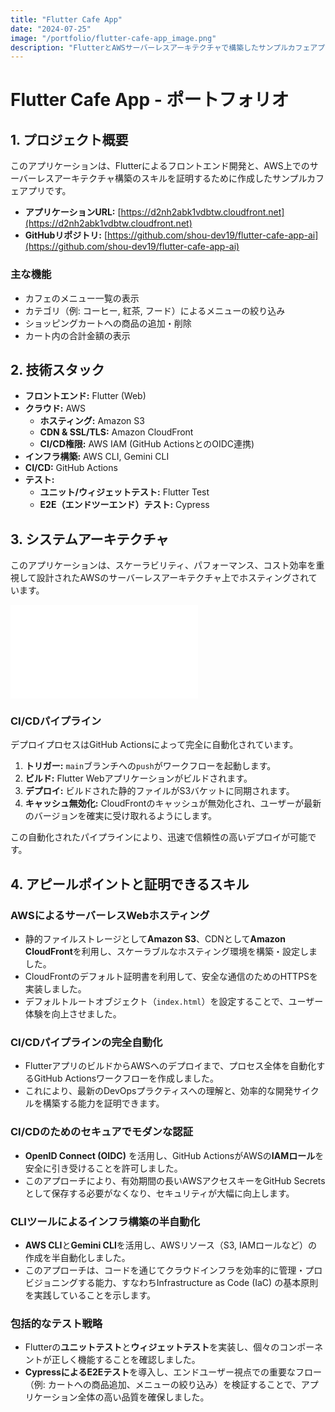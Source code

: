 ```yaml
---
title: "Flutter Cafe App"
date: "2024-07-25"
image: "/portfolio/flutter-cafe-app_image.png"
description: "FlutterとAWSサーバーレスアーキテクチャで構築したサンプルカフェアプリです。"
---
```

# Flutter Cafe App - ポートフォリオ

## 1. プロジェクト概要

このアプリケーションは、Flutterによるフロントエンド開発と、AWS上でのサーバーレスアーキテクチャ構築のスキルを証明するために作成したサンプルカフェアプリです。

- **アプリケーションURL:** [https://d2nh2abk1vdbtw.cloudfront.net](https://d2nh2abk1vdbtw.cloudfront.net)
- **GitHubリポジトリ:** [https://github.com/shou-dev19/flutter-cafe-app-ai](https://github.com/shou-dev19/flutter-cafe-app-ai)

### 主な機能

- カフェのメニュー一覧の表示
- カテゴリ（例: コーヒー, 紅茶, フード）によるメニューの絞り込み
- ショッピングカートへの商品の追加・削除
- カート内の合計金額の表示

## 2. 技術スタック

- **フロントエンド:** Flutter (Web)
- **クラウド:** AWS
  - **ホスティング:** Amazon S3
  - **CDN & SSL/TLS:** Amazon CloudFront
  - **CI/CD権限:** AWS IAM (GitHub ActionsとのOIDC連携)
- **インフラ構築:** AWS CLI, Gemini CLI
- **CI/CD:** GitHub Actions
- **テスト:**
  - **ユニット/ウィジェットテスト:** Flutter Test
  - **E2E（エンドツーエンド）テスト:** Cypress

## 3. システムアーキテクチャ

このアプリケーションは、スケーラビリティ、パフォーマンス、コスト効率を重視して設計されたAWSのサーバーレスアーキテクチャ上でホスティングされています。

![AWS Architecture](./AWS_ARCHITECTURE.md)

### CI/CDパイプライン

デプロイプロセスはGitHub Actionsによって完全に自動化されています。

1.  **トリガー:** `main`ブランチへの`push`がワークフローを起動します。
2.  **ビルド:** Flutter Webアプリケーションがビルドされます。
3.  **デプロイ:** ビルドされた静的ファイルがS3バケットに同期されます。
4.  **キャッシュ無効化:** CloudFrontのキャッシュが無効化され、ユーザーが最新のバージョンを確実に受け取れるようにします。

この自動化されたパイプラインにより、迅速で信頼性の高いデプロイが可能です。

## 4. アピールポイントと証明できるスキル

### AWSによるサーバーレスWebホスティング

- 静的ファイルストレージとして**Amazon S3**、CDNとして**Amazon CloudFront**を利用し、スケーラブルなホスティング環境を構築・設定しました。
- CloudFrontのデフォルト証明書を利用して、安全な通信のためのHTTPSを実装しました。
- デフォルトルートオブジェクト（`index.html`）を設定することで、ユーザー体験を向上させました。

### CI/CDパイプラインの完全自動化

- FlutterアプリのビルドからAWSへのデプロイまで、プロセス全体を自動化するGitHub Actionsワークフローを作成しました。
- これにより、最新のDevOpsプラクティスへの理解と、効率的な開発サイクルを構築する能力を証明できます。

### CI/CDのためのセキュアでモダンな認証

- **OpenID Connect (OIDC)** を活用し、GitHub ActionsがAWSの**IAMロール**を安全に引き受けることを許可しました。
- このアプローチにより、有効期間の長いAWSアクセスキーをGitHub Secretsとして保存する必要がなくなり、セキュリティが大幅に向上します。

### CLIツールによるインフラ構築の半自動化

- **AWS CLI**と**Gemini CLI**を活用し、AWSリソース（S3, IAMロールなど）の作成を半自動化しました。
- このアプローチは、コードを通じてクラウドインフラを効率的に管理・プロビジョニングする能力、すなわちInfrastructure as Code (IaC) の基本原則を実践していることを示します。

### 包括的なテスト戦略

- Flutterの**ユニットテスト**と**ウィジェットテスト**を実装し、個々のコンポーネントが正しく機能することを確認しました。
- **CypressによるE2Eテスト**を導入し、エンドユーザー視点での重要なフロー（例: カートへの商品追加、メニューの絞り込み）を検証することで、アプリケーション全体の高い品質を確保しました。